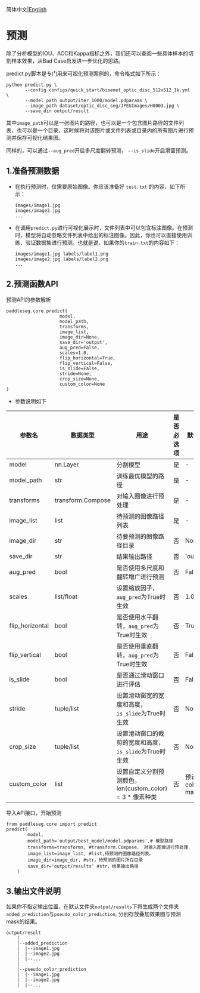 简体中文|[English](predict.md)
# 预测

除了分析模型的IOU、ACC和Kappa指标之外，我们还可以查阅一些具体样本的切割样本效果，从Bad Case启发进一步优化的思路。

predict.py脚本是专门用来可视化预测案例的，命令格式如下所示：

```
python predict.py \
       --config configs/quick_start/bisenet_optic_disc_512x512_1k.yml \
       --model_path output/iter_1000/model.pdparams \
       --image_path dataset/optic_disc_seg/JPEGImages/H0003.jpg \
       --save_dir output/result
```

其中`image_path`可以是一张图片的路径，也可以是一个包含图片路径的文件列表，也可以是一个目录，这时候将对该图片或文件列表或目录内的所有图片进行预测并保存可视化结果图。

同样的，可以通过`--aug_pred`开启多尺度翻转预测， `--is_slide`开启滑窗预测。


## 1.准备预测数据

- 在执行预测时，仅需要原始图像。你应该准备好 `test.txt` 的内容，如下所示：
    ```
    images/image1.jpg
    images/image2.jpg
    ...
    ```

- 在调用`predict.py`进行可视化展示时，文件列表中可以包含标注图像。在预测时，模型将自动忽略文件列表中给出的标注图像。因此，你也可以直接使用训练、验证数据集进行预测。也就是说，如果你的`train.txt`的内容如下：
    ```
    images/image1.jpg labels/label1.png
    images/image2.jpg labels/label2.png
    ...
    ```


## 2.预测函数API
预测API的参数解析

```
paddleseg.core.predict(
                    model,
                    model_path,
                    transforms,
                    image_list,
                    image_dir=None,
                    save_dir='output',
                    aug_pred=False,
                    scales=1.0,
                    flip_horizontal=True,
                    flip_vertical=False,
                    is_slide=False,
                    stride=None,
                    crop_size=None,
                    custom_color=None
)
```

- 参数说明如下

| 参数名          | 数据类型          | 用途                                                 | 是否必选项 | 默认值   |
| --------------- | ----------------- | ---------------------------------------------------- | ---------- | -------- |
| model           | nn.Layer          | 分割模型                                             | 是         | -        |
| model_path      | str               | 训练最优模型的路径                                   | 是         | -        |
| transforms      | transform.Compose | 对输入图像进行预处理                                 | 是         | -        |
| image_list      | list              | 待预测的图像路径列表                                 | 是         | -        |
| image_dir       | str               | 待要预测的图像路径目录                               | 否         | None     |
| save_dir        | str               | 结果输出路径                                         | 否         | 'output' |
| aug_pred        | bool              | 是否使用多尺度和翻转增广进行预测                     | 否         | False    |
| scales          | list/float        | 设置缩放因子，`aug_pred`为True时生效                   | 否         | 1.0      |
| flip_horizontal | bool              | 是否使用水平翻转，`aug_pred`为True时生效           | 否         | True     |
| flip_vertical   | bool              | 是否使用垂直翻转，`aug_pred`为True时生效           | 否         | False    |
| is_slide        | bool              | 是否通过滑动窗口进行评估                             | 否         | False    |
| stride          | tuple/list        | 设置滑动窗宽的宽度和高度，`is_slide`为True时生效       | 否         | None     |
| crop_size       | tuple/list        | 设置滑动窗口的裁剪的宽度和高度，`is_slide`为True时生效 | 否         | None     |
| custom_color    | list              | 设置自定义分割预测颜色，len(custom_color) = 3 * 像素种类  | 否        | 预设color map |

导入API接口，开始预测

```
from paddleseg.core import predict
predict(
        model,
        model_path='output/best_model/model.pdparams',# 模型路径
        transforms=transforms, #transform.Compose， 对输入图像进行预处理
        image_list=image_list, #list,待预测的图像路径列表。
        image_dir=image_dir, #str，待预测的图片所在目录
        save_dir='output/results' #str，结果输出路径
    )
```

## 3.输出文件说明
如果你不指定输出位置，在默认文件夹`output/results`下将生成两个文件夹`added_prediction`与`pseudo_color_prediction`, 分别存放叠加效果图与预测mask的结果。

    output/result
        |
        |--added_prediction
        |  |--image1.jpg
        |  |--image2.jpg
        |  |--...
        |
        |--pseudo_color_prediction
        |  |--image1.jpg
        |  |--image2.jpg
        |  |--...



